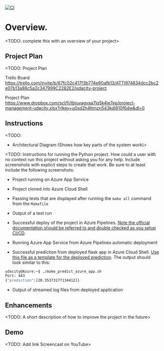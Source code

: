 [![CI](https://github.com/heckofagator/udacity-project2/actions/workflows/main.yml/badge.svg)](https://github.com/heckofagator/udacity-project2/actions/workflows/main.yml)

# Overview.

<TODO: complete this with an overview of your project>

## Project Plan
<TODO: Project Plan

Trello Board
https://trello.com/invite/b/67fc02c417f3b774e60afb13/ATTI974834dcc2bc2e07b13a88c5a2c347999C2282E2/udacity-project

Project Plan
https://www.dropbox.com/scl/fi/tbjuvagyaa7lq5k4je7ep/project-management-udacity.xlsx?rlkey=u0xd2h4ttmzn543kdl810f6dw&dl=0

## Instructions

<TODO:  
* Architectural Diagram (Shows how key parts of the system work)>

<TODO:  Instructions for running the Python project.  How could a user with no context run this project without asking you for any help.  Include screenshots with explicit steps to create that work. Be sure to at least include the following screenshots:

* Project running on Azure App Service

* Project cloned into Azure Cloud Shell

* Passing tests that are displayed after running the `make all` command from the `Makefile`

* Output of a test run

* Successful deploy of the project in Azure Pipelines.  [Note the official documentation should be referred to and double checked as you setup CI/CD](https://docs.microsoft.com/en-us/azure/devops/pipelines/ecosystems/python-webapp?view=azure-devops).

* Running Azure App Service from Azure Pipelines automatic deployment

* Successful prediction from deployed flask app in Azure Cloud Shell.  [Use this file as a template for the deployed prediction](https://github.com/udacity/nd082-Azure-Cloud-DevOps-Starter-Code/blob/master/C2-AgileDevelopmentwithAzure/project/starter_files/flask-sklearn/make_predict_azure_app.sh).
The output should look similar to this:

```bash
udacity@Azure:~$ ./make_predict_azure_app.sh
Port: 443
{"prediction":[20.35373177134412]}
```

* Output of streamed log files from deployed application

> 

## Enhancements

<TODO: A short description of how to improve the project in the future>

## Demo 

<TODO: Add link Screencast on YouTube>


